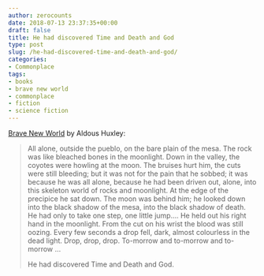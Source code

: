 ```yaml
---
author: zerocounts
date: 2018-07-13 23:37:35+00:00
draft: false
title: He had discovered Time and Death and God
type: post
slug: /he-had-discovered-time-and-death-and-god/
categories:
- Commonplace
tags:
- books
- brave new world
- commonplace
- fiction
- science fiction
---
```


[Brave New World](https://www.harpercollins.com/9780062696120/brave-new-world/) by Aldous Huxley:

> All alone, outside the pueblo, on the bare plain of the mesa. The rock was like bleached bones in the moonlight. Down in the valley, the coyotes were howling at the moon. The bruises hurt him, the cuts were still bleeding; but it was not for the pain that he sobbed; it was because he was all alone, because he had been driven out, alone, into this skeleton world of rocks and moonlight. At the edge of the precipice he sat down. The moon was behind him; he looked down into the black shadow of the mesa, into the black shadow of death. He had only to take one step, one little jump…. He held out his right hand in the moonlight. From the cut on his wrist the blood was still oozing. Every few seconds a drop fell, dark, almost colourless in the dead light. Drop, drop, drop. To-morrow and to-morrow and to-morrow …
>
> He had discovered Time and Death and God.
